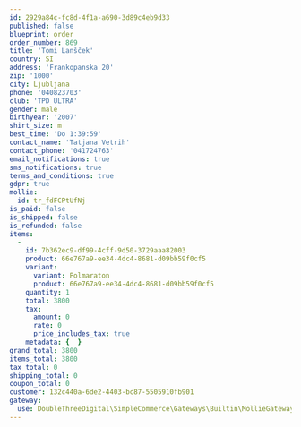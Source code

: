 ```yaml
---
id: 2929a84c-fc8d-4f1a-a690-3d89c4eb9d33
published: false
blueprint: order
order_number: 869
title: 'Tomi Lanšček'
country: SI
address: 'Frankopanska 20'
zip: '1000'
city: Ljubljana
phone: '040823703'
club: 'TPD ULTRA'
gender: male
birthyear: '2007'
shirt_size: m
best_time: 'Do 1:39:59'
contact_name: 'Tatjana Vetrih'
contact_phone: '041724763'
email_notifications: true
sms_notifications: true
terms_and_conditions: true
gdpr: true
mollie:
  id: tr_fdFCPtUfNj
is_paid: false
is_shipped: false
is_refunded: false
items:
  -
    id: 7b362ec9-df99-4cff-9d50-3729aaa82003
    product: 66e767a9-ee34-4dc4-8681-d09bb59f0cf5
    variant:
      variant: Polmaraton
      product: 66e767a9-ee34-4dc4-8681-d09bb59f0cf5
    quantity: 1
    total: 3800
    tax:
      amount: 0
      rate: 0
      price_includes_tax: true
    metadata: {  }
grand_total: 3800
items_total: 3800
tax_total: 0
shipping_total: 0
coupon_total: 0
customer: 132c440a-6de2-4403-bc87-5505910fb901
gateway:
  use: DoubleThreeDigital\SimpleCommerce\Gateways\Builtin\MollieGateway
---
```

